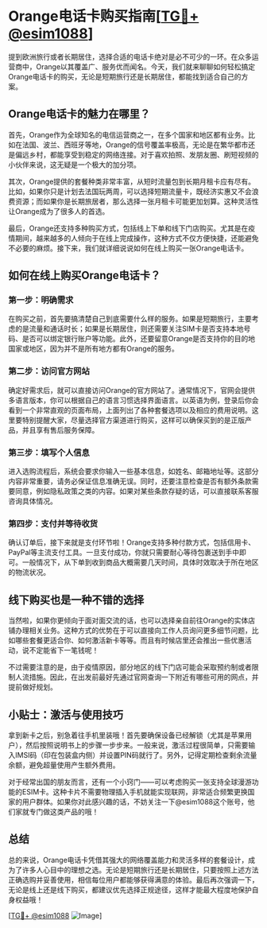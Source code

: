 # Orange电话卡购买指南[[TG💪+ @esim1088](https://t.me/s/esim1088)]

提到欧洲旅行或者长期居住，选择合适的电话卡绝对是必不可少的一环。在众多运营商中，Orange以其覆盖广、服务优而闻名。今天，我们就来聊聊如何轻松搞定Orange电话卡的购买，无论是短期旅行还是长期居住，都能找到适合自己的方案。

## Orange电话卡的魅力在哪里？

首先，Orange作为全球知名的电信运营商之一，在多个国家和地区都有业务。比如在法国、波兰、西班牙等地，Orange的信号覆盖率极高，无论是在繁华都市还是偏远乡村，都能享受到稳定的网络连接。对于喜欢拍照、发朋友圈、刷短视频的小伙伴来说，这无疑是一个极大的加分项。

其次，Orange提供的套餐种类非常丰富，从短时流量包到长期月租卡应有尽有。比如，如果你只是计划去法国玩两周，可以选择短期流量卡，既经济实惠又不会浪费资源；而如果你是长期旅居者，那么选择一张月租卡可能更加划算。这种灵活性让Orange成为了很多人的首选。

最后，Orange还支持多种购买方式，包括线上下单和线下门店购买。尤其是在疫情期间，越来越多的人倾向于在线上完成操作，这种方式不仅方便快捷，还能避免不必要的麻烦。接下来，我们就详细说说如何在线上购买一张Orange电话卡。

## 如何在线上购买Orange电话卡？

### 第一步：明确需求

在购买之前，首先要搞清楚自己到底需要什么样的服务。如果是短期旅行，主要考虑的是流量和通话时长；如果是长期居住，则还需要关注SIM卡是否支持本地号码、是否可以绑定银行账户等功能。此外，还要留意Orange是否支持你的目的地国家或地区，因为并不是所有地方都有Orange的服务。

### 第二步：访问官方网站

确定好需求后，就可以直接访问Orange的官方网站了。通常情况下，官网会提供多语言版本，你可以根据自己的语言习惯选择界面语言。以英语为例，登录后你会看到一个非常直观的页面布局，上面列出了各种套餐选项以及相应的费用说明。这里要特别提醒大家，尽量选择官方渠道进行购买，这样可以确保买到的是正版产品，并且享有售后服务保障。

### 第三步：填写个人信息

进入选购流程后，系统会要求你输入一些基本信息，如姓名、邮箱地址等。这部分内容非常重要，请务必保证信息准确无误。同时，还要注意检查是否有额外条款需要同意，例如隐私政策之类的内容。如果对某些条款存疑的话，可以直接联系客服咨询具体情况。

### 第四步：支付并等待收货

确认订单后，接下来就是支付环节啦！Orange支持多种付款方式，包括信用卡、PayPal等主流支付工具。一旦支付成功，你就只需要耐心等待包裹送到手中即可。一般情况下，从下单到收到商品大概需要几天时间，具体时效取决于所在地区的物流状况。

## 线下购买也是一种不错的选择

当然啦，如果你更倾向于面对面交流的话，也可以选择亲自前往Orange的实体店铺办理相关业务。这种方式的优势在于可以直接向工作人员询问更多细节问题，比如哪些套餐更适合你、如何激活新卡等等。而且有时候店里还会推出一些优惠活动，说不定能省下一笔钱呢！

不过需要注意的是，由于疫情原因，部分地区的线下门店可能会采取预约制或者限制人流措施。因此，在出发前最好先通过官网查询一下附近有哪些可用的网点，并提前做好规划。

## 小贴士：激活与使用技巧

拿到新卡之后，别急着往手机里装哦！首先要确保设备已经解锁（尤其是苹果用户），然后按照说明书上的步骤一步步来。一般来说，激活过程很简单，只需要输入IMSI码（印在包装盒内侧）并设置PIN码就行了。另外，记得定期检查剩余流量余额，避免超量使用产生额外费用。

对于经常出国的朋友而言，还有一个小窍门——可以考虑购买一张支持全球漫游功能的ESIM卡。这种卡片不需要物理插入手机就能实现联网，非常适合频繁更换国家的用户群体。如果你对此感兴趣的话，不妨关注一下@esim1088这个账号，他们家就专门做这类产品的哦！

## 总结

总的来说，Orange电话卡凭借其强大的网络覆盖能力和灵活多样的套餐设计，成为了许多人心目中的理想之选。无论是短期旅行还是长期居住，只要按照上述方法正确选购并妥善使用，相信每位用户都能够获得满意的体验。最后再次强调一下，无论是线上还是线下购买，都建议优先选择正规途径，这样才能最大程度地保护自身权益哦！

[[TG💪+ @esim1088](https://t.me/s/esim1088) ![Image](https://i.postimg.cc/4NQfJmqS/Snipaste-2025-05-13-00-14-12.png)]